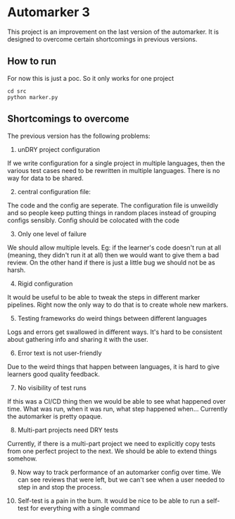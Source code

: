 # Automarker 3 

This project is an improvement on the last version of the automarker. It is designed to overcome certain shortcomings in previous versions.

## How to run 


For now this is just a poc. So it only works for one project

```
cd src 
python marker.py 
```


## Shortcomings to overcome 

The previous version has the following problems:

1. unDRY project configuration 

If we write configuration for a single project in multiple languages, then the various test cases need to be rewritten in multiple languages. There is no way for data to be shared.

2. central configuration file:

The code and the config are seperate. The configuration file is unweildly and so people keep putting things in random places instead of grouping configs sensibly. Config should be colocated with the code

3. Only one level of failure 

We should allow multiple levels. Eg: if the learner's code doesn't run at all (meaning, they didn't run it at all) then we would want to give them a bad review. On the other hand if there is just a little bug we should not be as harsh. 

4. Rigid configuration 

It would be useful to be able to tweak the steps in different marker pipelines. Right now the only way to do that is to create whole new markers.

5. Testing frameworks do weird things between different languages

Logs and errors get swallowed in different ways. It's hard to be consistent about gathering info and sharing it with the user.

6. Error text is not user-friendly

Due to the weird things that happen between languages, it is hard to give learners good quality feedback. 

7. No visibility of test runs

If this was a CI/CD thing then we would be able to see what happened over time. What was run, when it was run, what step happened when... Currently the automarker is pretty opaque.

8. Multi-part projects need DRY tests

Currently, if there is a multi-part project we need to explicitly copy tests from one perfect project to the next. We should be able to extend things somehow.

9. Now way to track performance of an automarker config over time. We can see reviews that were left, but we can't see when a user needed to step in and stop the process. 

10. Self-test is a pain in the bum. It would be nice to be able to run a self-test for everything with a single command